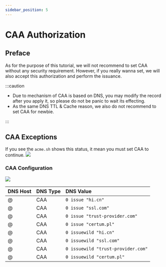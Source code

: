 ```yaml
---
sidebar_position: 5
---
```


# CAA Authorization

## Preface

As for the purpose of this tutorial, we will not recommend to set CAA without any security requirement. However, if you really wanna set, we will also accept this authorization and perform the issuance.

:::caution

- Due to mechanism of CAA is based on DNS, you may modify the record after you apply it, so please do not be panic to wait its effecting.
- As the same DNS TTL & Cache reason, we also do not recommend to set CAA for newbie.

:::


## CAA Exceptions

If you see the `acme.sh` shows this status, it mean you must set CAA to continue.
![](/docs/caa-non-compliant.png)

### CAA Configuration

![](/docs/caa-grant-tutorial.png)

| DNS Host | DNS Type | DNS Value |
| ----------- | ----------- | :----------- |
| @      | CAA       | `0 issue "hi.cn"`
| @      | CAA       | `0 issue "ssl.com"`
| @      | CAA       | `0 issue "trust-provider.com"`
| @      | CAA       | `0 issue "certum.pl"`
| @      | CAA       | `0 issuewild "hi.cn"`
| @      | CAA       | `0 issuewild "ssl.com"`
| @      | CAA       | `0 issuewild "trust-provider.com"`
| @      | CAA       | `0 issuewild "certum.pl"`
